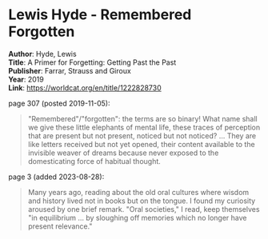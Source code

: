 # Lewis Hyde - Remembered Forgotten

**Author**: Hyde, Lewis  
**Title**: A Primer for Forgetting: Getting Past the Past  
**Publisher**: Farrar, Strauss and Giroux  
**Year**: 2019  
**Link**: <https://worldcat.org/en/title/1222828730>  


page 307 (posted 2019-11-05):  
> "Remembered"/"forgotten": the terms are so binary! What name shall we give these little elephants of mental life, these traces of perception that are present but not present, noticed but not noticed? ... They are like letters received but not yet opened, their content available to the invisible weaver of dreams because never exposed to the domesticating force of habitual thought.

page 3 (added 2023-08-28):  
> Many years ago, reading about the old oral cultures where wisdom and history lived not in books but on the tongue. I found my curiosity aroused by one brief remark. "Oral societies," I read, keep themselves "in equilibrium ... by sloughing off memories which no longer have present relevance."